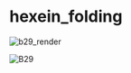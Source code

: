 # hexein_folding

![b29_render](https://github.com/user-attachments/assets/e62b0165-6f04-4db0-81f3-7c68e05371dc)

![B29](https://github.com/user-attachments/assets/f0ab7f66-9c71-428c-ae64-6ace7605eaf2)

